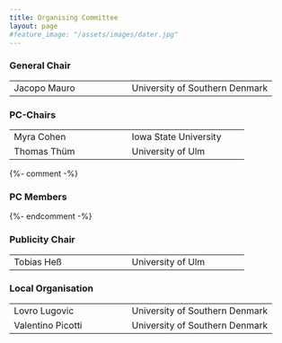 ```yaml
---
title: Organising Committee
layout: page
#feature_image: "/assets/images/dater.jpg"
---
```


<div class="container"></div>

<!-- Order names alphabetically by surname -->

<style> td{min-width:12em} td+td{padding-left:10px;}</style>

### General Chair
<table>
  <tbody>
    <tr><td>Jacopo Mauro</td><td>University of Southern Denmark</td></tr>
  </tbody>
</table>

### PC-Chairs
<table>
  <tbody>
    <tr><td>Myra Cohen</td><td>Iowa State University</td></tr>
    <tr><td>Thomas Thüm</td><td>University of Ulm</td></tr>
  </tbody>
</table>

{%- comment -%}
### PC Members
{%- endcomment -%}

### Publicity Chair

<table>
  <tbody>
    <tr><td>Tobias Heß</td><td>University of Ulm</td></tr>
  </tbody>
</table>


### Local Organisation
<table>
  <tbody>
    <tr><td>Lovro Lugovic</td><td>University of Southern Denmark</td></tr>
    <tr><td>Valentino Picotti</td><td>University of Southern Denmark</td></tr>
  </tbody>
</table>
